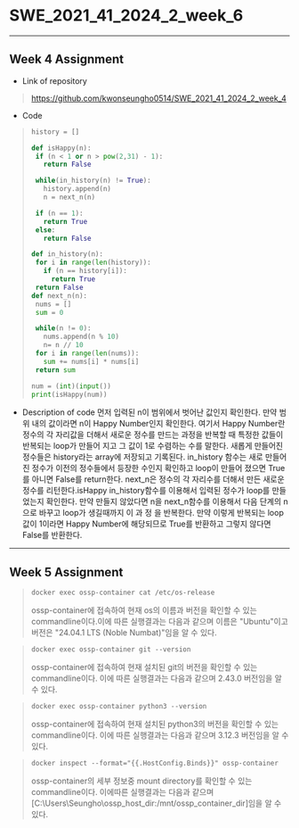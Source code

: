 # SWE_2021_41_2024_2_week_6
---
## Week 4 Assignment
* Link of repository
>https://github.com/kwonseungho0514/SWE_2021_41_2024_2_week_4
* Code
>```Python
>history = []
>
>def isHappy(n):
>  if (n < 1 or n > pow(2,31) - 1):
>    return False
>
>  while(in_history(n) != True):
>    history.append(n)
>    n = next_n(n)
>
>  if (n == 1):
>    return True
>  else:
>    return False
>
>def in_history(n):
>  for i in range(len(history)):
>    if (n == history[i]):
>      return True
>  return False
>def next_n(n):
>  nums = []
>  sum = 0
>
>  while(n != 0):
>    nums.append(n % 10)
>    n= n // 10
>  for i in range(len(nums)):
>    sum += nums[i] * nums[i]
>  return sum
>
>num = (int)(input())
>print(isHappy(num))
>```

* Description of code
 먼저 입력된 n이 범위에서 벗어난 값인지 확인한다. 만약 범위 내의 값이라면 n이 Happy Number인지 확인한다.
 여기서 Happy Number란 정수의 각 자리값을 더해서 새로운 정수를 만드는 과정을 반복할 때 특정한 값들이 반복되는 loop가 만들어 지고 그 값이 1로 수렴하는 수를 말한다.
 새롭게 만들어진 정수들은 history라는 array에 저장되고 기록된다. in_history 함수는 새로 만들어진 정수가 이전의 정수들에서 등장한 수인지 확인하고 loop이 만들어 졌으면 True를 아니면 False를 return한다.
 next_n은 정수의 각 자리수를 더해서 만든 새로운 정수를 리턴한다.isHappy in_history함수를 이용해서 입력된 정수가 loop를 만들었는지 확인한다. 만약 만들지 않았다면 n을 next_n함수를 이용해서 다음 단계의 n으로 바꾸고 loop가 생길때까지 이 과   정 을 반복한다. 만약 이렇게 반복되는 loop값이 1이라면 Happy Number에 해당되므로 True를 반환하고 그렇지 않다면 False를 반환한다.
---
## Week 5 Assignment

> ```Shell
> docker exec ossp-container cat /etc/os-release
> ```
> ossp-container에 접속하여 현재 os의 이름과 버전을 확인할 수 있는 commandline이다.이에 따른 실행결과는 다음과 같으며 이름은 "Ubuntu"이고 버전은 "24.04.1 LTS (Noble Numbat)"임을 알 수 있다.

> ```Shell
> docker exec ossp-container git --version
> ```
> ossp-container에 접속하여 현재 설치된 git의 버전을 확인할 수 있는 commandline이다. 이에 따른 실행결과는 다음과 같으며 2.43.0 버전임을 알 수 있다.

> ```Shell
> docker exec ossp-container python3 --version
> ```
> ossp-container에 접속하여 현재 설치된 python3의 버전을 확인할 수 있는 commandline이다. 이에 따른 실행결과는 다음과 같으며 3.12.3 버전임을 알 수 있다.

> ```Shell
> docker inspect --format="{{.HostConfig.Binds}}" ossp-container
> ```
> ossp-container의 세부 정보중 mount directory를 확인할 수 있는 commandline이다. 이에따른 실행결과는 다음과 같으며 [C:\Users\Seungho\ossp_host_dir:/mnt/ossp_container_dir]임을 알 수 있다.
